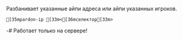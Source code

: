 Разбанивает указанные айпи адреса или айпи указанных игроков.
```ansi
[35mpardon-ip [33m<[36mселектор[33m>
```
-# Работает только на сервере!